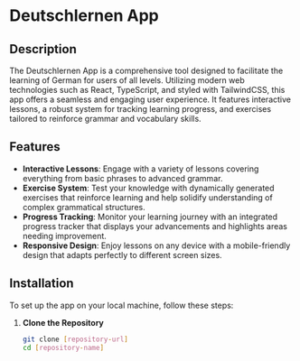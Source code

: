 # Deutschlernen App

## Description

The Deutschlernen App is a comprehensive tool designed to facilitate the learning of German for users of all levels. Utilizing modern web technologies such as React, TypeScript, and styled with TailwindCSS, this app offers a seamless and engaging user experience. It features interactive lessons, a robust system for tracking learning progress, and exercises tailored to reinforce grammar and vocabulary skills.

## Features

- **Interactive Lessons**: Engage with a variety of lessons covering everything from basic phrases to advanced grammar.
- **Exercise System**: Test your knowledge with dynamically generated exercises that reinforce learning and help solidify understanding of complex grammatical structures.
- **Progress Tracking**: Monitor your learning journey with an integrated progress tracker that displays your advancements and highlights areas needing improvement.
- **Responsive Design**: Enjoy lessons on any device with a mobile-friendly design that adapts perfectly to different screen sizes.

## Installation

To set up the app on your local machine, follow these steps:

1. **Clone the Repository**
   ```bash
   git clone [repository-url]
   cd [repository-name]
